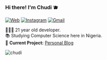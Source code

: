 
### Hi there! I'm Chudi 🫐

[![Web](https://img.shields.io/static/v1?label=Portfolio&message=%20&color=blue&logo=&style=flat-square&logoColor=white)](https://portfolio-chudi.vercel.app)
[![Instagram](https://img.shields.io/static/v1?label=Instagram&message=%20&color=blue&logo=Instagram&style=flat-square&logoColor=white)](https://www.instagram.com/chudi_ofoma/)
[![Gmail](https://img.shields.io/static/v1?label=Mail&message=%20&color=blue&logo=gmail&style=flat-square&logoColor=white)](mailto:chukwudi.ofoma@pau.edu.ng)
  
  
👨🏾‍💻 21 year old developer.<br>
📚 Studying Computer Science here in Nigeria.<br>
🚧 **Current Project:** [Personal Blog](https://soon-chudi.vercel.app/)

<p align="left"> <img src="https://komarev.com/ghpvc/?username=ochudi&label=Profile%20views&color=0e75b6&style=flat" alt="chudi" /></p>
